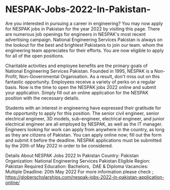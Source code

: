 # NESPAK-Jobs-2022-In-Pakistan-
Are you interested in pursuing a career in engineering? You may now apply for NESPAK jobs in Pakistan for the year 2022 by visiting this page. There are numerous job openings for engineers in NESPAK's most recent advertising campaign. National Engineering Services Pakistan is always on the lookout for the best and brightest Pakistanis to join our team. whom the engineering team appreciates for their efforts. You are now eligible to apply for all of the open positions.

Charitable activities and employee benefits are the primary goals of National Engineering Services Pakistan. Founded in 1995, NESPAK is a Non-Profit, Non-Governmental Organisation. As a result, don't miss out on this fantastic opportunity. Employees receive a variety of perks on a regular basis. Now is the time to open the NESPAK jobs 2022 online and submit your application. Simply fill out an online application for the NESPAK position with the necessary details.

Students with an interest in engineering have expressed their gratitude for the opportunity to apply for this position. The senior civil engineer, senior electrical engineer, 3D models, sub-engineer, electrical engineer, and junior electrical engineer are all employed by NESPAK, as well as the IT manager. Engineers looking for work can apply from anywhere in the country, as long as they are citizens of Pakistan. You can apply online now; fill out the form and submit it before the deadline. NESPAK applications must be submitted by the 20th of May 2022 in order to be considered.

Details About NESPAK Jobs 2022 In Pakistan
Country: Pakistan
Organization: National Engineering Services Pakistan
Eligible Region: Pakistan
Required Education: Bachelors,  DAE & Diploma
Vacancies: Multiple
Deadline: 20th May 2022
For more information please check ; https://globerscholarships.com/nespak-jobs-2022-in-pakistan-application-online/

